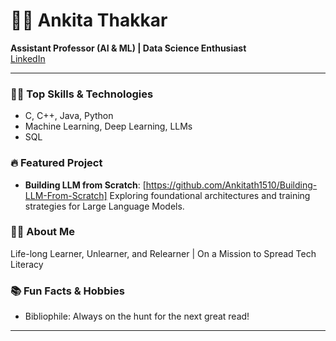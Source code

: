 # 👩‍🏫 Ankita Thakkar

**Assistant Professor (AI & ML) | Data Science Enthusiast**  
[LinkedIn](https://www.linkedin.com/in/ankita-thakkar-08b3526b/)

---

### 🧑‍💻 Top Skills & Technologies
- C, C++, Java, Python
- Machine Learning, Deep Learning, LLMs
- SQL

### 🔥 Featured Project
- **Building LLM from Scratch**: [https://github.com/Ankitath1510/Building-LLM-From-Scratch] Exploring foundational architectures and training strategies for Large Language Models.

### 👩‍🎓 About Me
Life-long Learner, Unlearner, and Relearner | On a Mission to Spread Tech Literacy

### 📚 Fun Facts & Hobbies
- Bibliophile: Always on the hunt for the next great read!

---
